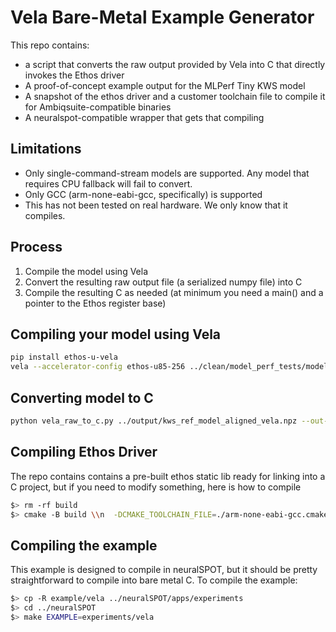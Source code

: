 # Vela Bare-Metal Example Generator
This repo contains:
- a script that converts the raw output provided by Vela into C that directly invokes the Ethos driver
- A proof-of-concept example output for the MLPerf Tiny KWS model
- A snapshot of the ethos driver and a customer toolchain file to compile it for Ambiqsuite-compatible binaries
- A neuralspot-compatible wrapper that gets that compiling

## Limitations
- Only single-command-stream models are supported. Any model that requires CPU fallback will fail to convert.
- Only GCC (arm-none-eabi-gcc, specifically) is supported
- This has not been tested on real hardware. We only know that it compiles.

## Process
1. Compile the model using Vela
2. Convert the resulting raw output file (a serialized numpy file) into C
3. Compile the resulting C as needed (at minimum you need a main() and a pointer to the Ethos register base)

## Compiling your model using Vela
```bash
pip install ethos-u-vela
vela --accelerator-config ethos-u85-256 ../clean/model_perf_tests/models/kws/kws_ref_model_aligned.tflite --output-format raw
```

## Converting model to C
```bash
python vela_raw_to_c.py ../output/kws_ref_model_aligned_vela.npz --out-dir . --prefix foo
```

## Compiling Ethos Driver
The repo contains contains a pre-built ethos static lib ready for linking into a C project, but if you need to modify something, here is how to compile

```bash
$> rm -rf build
$> cmake -B build \\n  -DCMAKE_TOOLCHAIN_FILE=./arm-none-eabi-gcc.cmake \\n  -DTARGET_CPU=cortex-m55 \\n  -DETHOSU_TARGET_NPU_CONFIG=ethos-u85-256 \\n  -DCMSIS_PATH=../../clean/neuralSPOT/extern/CMSIS/CMSIS_5-5.9.0\ncmake --build build -j
```

## Compiling the example
This example is designed to compile in neuralSPOT, but it should be pretty straightforward to compile into bare metal C.
To compile the example:
```bash
$> cp -R example/vela ../neuralSPOT/apps/experiments
$> cd ../neuralSPOT
$> make EXAMPLE=experiments/vela
